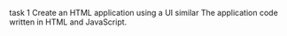 task 1
Create an HTML application using a UI similar
The application code written in HTML and JavaScript.